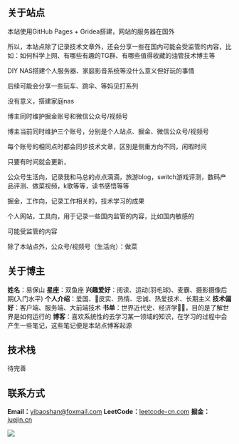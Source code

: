 
## 关于站点

本站使用GitHub Pages + Gridea搭建，网站的服务器在国外

所以，本站点除了记录技术文章外，还会分享一些在国内可能会受监管的内容，比如：如何科学上网、有哪些有趣的TG群、有哪些值得收藏的油管技术博主等

DIY NAS搭建个人服务器、家庭影音系统等没什么意义但好玩的事情

后续可能会分享一些玩车、跳伞、等妈见打系列

没有意义，搭建家庭nas

博主同时维护掘金账号和微信公众号/视频号

博主当前同时维护三个账号，分别是个人站点、掘金、微信公众号/视频号

每个账号的相同点时都会同步技术文章，区别是侧重方向不同，闲暇时间

只要有时间就会更新，

公众号生活向，记录我和马总的点点滴滴，旅游blog，switch游戏评测，数码产品评测、做菜视频，k歌等等，读书感悟等等

掘金，工作向，记录工作相关的，技术学习的成果

个人网站，工具向，用于记录一些国内监管的内容，比如国内敏感的

可能受监管的内容

除了本站点外，公众号/视频号（生活向）：做菜



## 关于博主

**姓名**：易保山
**星座**：双鱼座
**兴趣爱好**：阅读、运动(羽毛球)、麦霸、摄影摄像后期(入门水平)
**个人介绍**：爱国、皮实、热情、忠诚、热爱技术、长期主义
**技术偏好**：客户端、服务端、大前端技术
**书单**：世界近代史、经济学，目的是了解世界是如何运行的
**博客**：喜欢系统性的去学习某一领域的知识，在学习的过程中会产生一些笔记，这些笔记便是本站点博客起源

## 技术栈

待完善

## 联系方式

**Email：**[yibaoshan@foxmail.com](mailto:yibaoshan@foxmail.com)
**LeetCode：**[leetcode-cn.com](https://leetcode-cn.com/u/yibaoshan/)
**掘金：**[juejin.cn](https://juejin.cn/user/2225067266683095)


![](file:///Users/bob/Documents/Gridea/post-images/1656656806534.png)